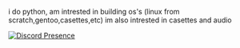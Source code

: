 i do python, am intrested in building os's (linux from scratch,gentoo,casettes,etc) im also intrested in casettes and audio


[![Discord Presence](https://lanyard.cnrad.dev/api/:donnerkebab1730#3503)](https://discord.com/users/:798594014156292156)
